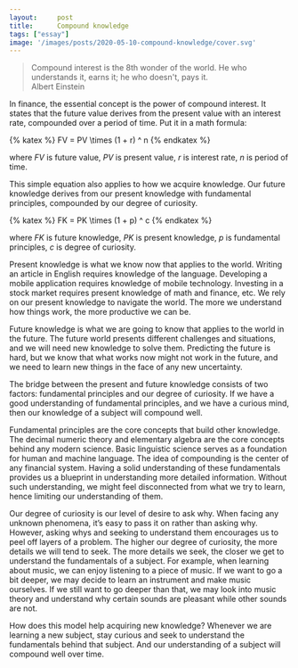 ```yaml
---
layout:     post
title:      Compound knowledge
tags: ["essay"]
image: '/images/posts/2020-05-10-compound-knowledge/cover.svg'
---
```


> Compound interest is the 8th wonder of the world. He who understands it, earns it; he who doesn't, pays it.<br/>
> Albert Einstein

In finance, the essential concept is the power of compound interest. It states that the future value derives from the present value with an interest rate, compounded over a period of time. Put it in a math formula:

{% katex %}
FV = PV \times (1 + r) ^ n
{% endkatex %}

where *FV* is future value, *PV* is present value, *r* is interest rate, *n* is period of time.

This simple equation also applies to how we acquire knowledge. Our future knowledge derives from our present knowledge with fundamental principles, compounded by our degree of curiosity.

{% katex %}
FK = PK \times (1 + p) ^ c
{% endkatex %}

where *FK* is future knowledge, *PK* is present knowledge, *p* is fundamental principles, *c* is degree of curiosity.

Present knowledge is what we know now that applies to the world. Writing an article in English requires knowledge of the language. Developing a mobile application requires knowledge of mobile technology. Investing in a stock market requires present knowledge of math and finance, etc. We rely on our present knowledge to navigate the world. The more we understand how things work, the more productive we can be.

Future knowledge is what we are going to know that applies to the world in the future. The future world presents different challenges and situations, and we will need new knowledge to solve them. Predicting the future is hard, but we know that what works now might not work in the future, and we need to learn new things in the face of any new uncertainty.

The bridge between the present and future knowledge consists of two factors: fundamental principles and our degree of curiosity. If we have a good understanding of fundamental principles, and we have a curious mind, then our knowledge of a subject will compound well.

Fundamental principles are the core concepts that build other knowledge. The decimal numeric theory and elementary algebra are the core concepts behind any modern science. Basic linguistic science serves as a foundation for human and machine language. The idea of compounding is the center of any financial system. Having a solid understanding of these fundamentals provides us a blueprint in understanding more detailed information. Without such understanding, we might feel disconnected from what we try to learn, hence limiting our understanding of them.

Our degree of curiosity is our level of desire to ask why. When facing any unknown phenomena, it’s easy to pass it on rather than asking why. However, asking whys and seeking to understand them encourages us to peel off layers of a problem. The higher our degree of curiosity, the more details we will tend to seek. The more details we seek, the closer we get to understand the fundamentals of a subject. For example, when learning about music, we can enjoy listening to a piece of music. If we want to go a bit deeper, we may decide to learn an instrument and make music ourselves. If we still want to go deeper than that, we may look into music theory and understand why certain sounds are pleasant while other sounds are not.

How does this model help acquiring new knowledge? Whenever we are learning a new subject, stay curious and seek to understand the fundamentals behind that subject. And our understanding of a subject will compound well over time.
